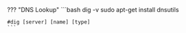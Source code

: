 ??? "DNS Lookup"
    ```bash
    dig -v
    sudo apt-get install dnsutils

    #dig [server] [name] [type]
    ```
